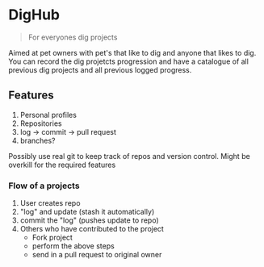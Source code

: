 # DigHub 

> For everyones dig projects

Aimed at pet owners with pet's that like to dig and anyone that likes to dig. You can record the dig projetcts progression and have a catalogue
of all previous dig projects and all previous logged progress. 

## Features

1. Personal profiles
2. Repositories 
3. log -> commit -> pull request
4. branches?

Possibly use real git to keep track of repos and version control. Might be overkill for the required features

### Flow of a projects

1. User creates repo
2. "log" and update (stash it automatically)
3. commit the "log" (pushes update to repo)
4. Others who have contributed to the project
    * Fork project
	* perform the above steps
	* send in a pull request to original owner
